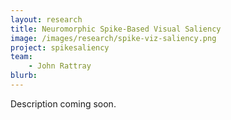 ```yaml
---
layout: research
title: Neuromorphic Spike-Based Visual Saliency
image: /images/research/spike-viz-saliency.png
project: spikesaliency
team:
    - John Rattray
blurb:
---
```


Description coming soon.
